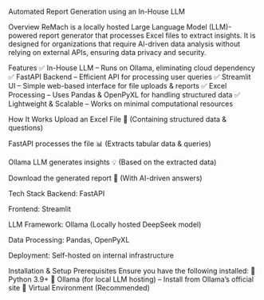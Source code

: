 Automated Report Generation using an In-House LLM

Overview
ReMach is a locally hosted Large Language Model (LLM)-powered report generator that processes Excel files to extract insights. It is designed for organizations that require AI-driven data analysis without relying on external APIs, ensuring data privacy and security.

Features
✅ In-House LLM – Runs on Ollama, eliminating cloud dependency
✅ FastAPI Backend – Efficient API for processing user queries
✅ Streamlit UI – Simple web-based interface for file uploads & reports
✅ Excel Processing – Uses Pandas & OpenPyXL for handling structured data
✅ Lightweight & Scalable – Works on minimal computational resources

How It Works
Upload an Excel File 📂 (Containing structured data & questions)

FastAPI processes the file 📊 (Extracts tabular data & queries)

Ollama LLM generates insights 💡 (Based on the extracted data)

Download the generated report 📜 (With AI-driven answers)

Tech Stack
Backend: FastAPI

Frontend: Streamlit

LLM Framework: Ollama (Locally hosted DeepSeek model)

Data Processing: Pandas, OpenPyXL

Deployment: Self-hosted on internal infrastructure

Installation & Setup
Prerequisites
Ensure you have the following installed:
🔹 Python 3.9+
🔹 Ollama (for local LLM hosting) – Install from Ollama’s official site
🔹 Virtual Environment (Recommended)
